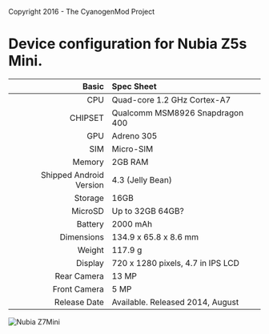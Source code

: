 Copyright 2016 - The CyanogenMod Project

Device configuration for Nubia Z5s Mini.
=====================================

Basic   | Spec Sheet
-------:|:-------------------------
CPU     | Quad-core 1.2 GHz Cortex-A7
CHIPSET | Qualcomm MSM8926 Snapdragon 400
GPU     | Adreno 305
SIM     | Micro-SIM
Memory  | 2GB RAM
Shipped Android Version | 4.3 (Jelly Bean)
Storage | 16GB
MicroSD | Up to 32GB 64GB?
Battery | 2000 mAh 
Dimensions | 134.9 x 65.8 x 8.6 mm
Weight  | 117.9 g
Display | 720 x 1280 pixels, 4.7 in IPS LCD
Rear Camera  | 13 MP
Front Camera | 5 MP
Release Date | Available. Released 2014, August


![Nubia Z7Mini](http://cdn2.gsmarena.com/vv/pics/zte/zte-nubia-z5s-mini-lte1.jpg "Nubia Z5S Mini")
